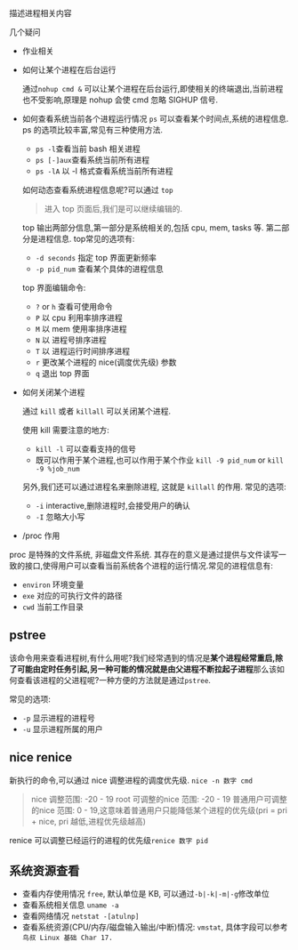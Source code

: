 描述进程相关内容

几个疑问
- 作业相关

- 如何让某个进程在后台运行
    
    通过`nohup cmd &` 可以让某个进程在后台运行,即使相关的终端退出,当前进程也不受影响,原理是 nohup 会使 cmd 忽略 SIGHUP 信号.
- 如何查看系统当前各个进程运行情况
    `ps` 可以查看某个时间点,系统的进程信息. ps 的选项比较丰富,常见有三种使用方法.
    - `ps -l`查看当前 bash 相关进程
    - `ps [-]aux`查看系统当前所有进程
    - `ps -lA` 以 -l 格式查看系统当前所有进程

    如何动态查看系统进程信息呢?可以通过 `top`
    > 进入 top 页面后,我们是可以继续编辑的.

    top 输出两部分信息,第一部分是系统相关的,包括 cpu, mem, tasks 等. 第二部分是进程信息.
    top常见的选项有:

    - `-d seconds` 指定 top 界面更新频率
    - `-p pid_num` 查看某个具体的进程信息

    top 界面编辑命令:

    - `?` or `h` 查看可使用命令
    - `P` 以 cpu 利用率排序进程
    - `M` 以 mem 使用率排序进程
    - `N` 以 进程号排序进程
    - `T` 以 进程运行时间排序进程
    - `r` 更改某个进程的 nice(调度优先级) 参数
    - `q` 退出 top 界面


- 如何关闭某个进程

    通过 `kill` 或者 `killall` 可以关闭某个进程.

    使用 kill 需要注意的地方:
    - `kill -l` 可以查看支持的信号
    - 既可以作用于某个进程,也可以作用于某个作业 `kill -9 pid_num` or `kill -9 %job_num`

    另外,我们还可以通过进程名来删除进程, 这就是 `killall` 的作用. 常见的选项:
    - `-i` interactive,删除进程时,会接受用户的确认
    - `-I` 忽略大小写
- /proc 作用

proc 是特殊的文件系统, 非磁盘文件系统. 其存在的意义是通过提供与文件读写一致的接口,使得用户可以查看当前系统各个进程的运行情况.常见的进程信息有:
- `environ` 环境变量
- `exe` 对应的可执行文件的路径
- `cwd` 当前工作目录
## pstree
该命令用来查看进程树,有什么用呢?我们经常遇到的情况是**某个进程经常重启,除了可能由定时任务引起,另一种可能的情况就是由父进程不断拉起子进程**那么该如何查看该进程的父进程呢?一种方便的方法就是通过`pstree`.

常见的选项:

- `-p` 显示进程的进程号
- `-u` 显示进程所属的用户

## nice renice
新执行的命令,可以通过 nice 调整进程的调度优先级. `nice -n 数字 cmd`
> nice 调整范围: -20 - 19
> root 可调整的nice 范围: -20 - 19
> 普通用户可调整的nice 范围: 0 - 19,这意味着普通用户只能降低某个进程的优先级(pri = pri + nice, pri 越低,进程优先级越高)

renice 可以调整已经运行的进程的优先级`renice 数字 pid`

## 系统资源查看
- 查看内存使用情况 `free`, 默认单位是 KB, 可以通过`-b|-k|-m|-g`修改单位
- 查看系统相关信息 `uname -a`
- 查看网络情况 `netstat -[atulnp]`
- 查看系统资源(CPU/内存/磁盘输入输出/中断)情况: `vmstat`, 具体字段可以参考`鸟叔 Linux 基础 Char 17.`

